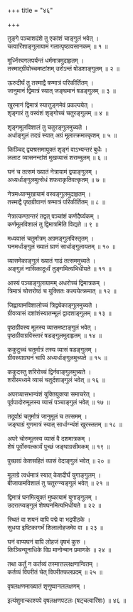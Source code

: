 +++
title = "४६"

+++
  
  
  
  
तुङ्गे पञ्चाशदंशे तु एकांशं चाङ्गुलं भवेत् ।  
चत्वारिंशाङ्गुलायामं गलात्पृष्ठावसानकम् ॥ १ ॥  
  
मूर्ध्निस्वगलपर्यन्तं धर्ममात्रमुदाहृतम् ।  
तस्माद्ग्रीवोच्चमष्टांशम् उरोऽन्तं षोडशाङ्गुलम् ॥ २ ॥  
  
ऊरुदीर्घं तु तस्माद्वै षण्मात्रं परिकीर्तितम् ।  
जानुमानं द्विमात्रं स्यात् जङ्घमानं षडङ्गुलम् ॥ ३ ॥  
  
खुरमानं द्विमात्रं स्यात्तुङ्गमेवं प्रकल्पयेत् ।  
शृङ्गारं तु वस्वंशं शृङ्गोच्चं चतुरङ्गुलम् ॥ ४ ॥  
  
शृङ्गमूलविशालं तु चतुरङ्गुलमुच्यते ।  
अर्धाङ्गुलं तदग्रं स्यात् अग्रं मूलात्क्रमात्कृशम् ॥ ५ ॥  
  
किञ्चिद् द्व्यश्रसमायुक्तं शृङ्गं वाऽभ्यन्तरं बुधैः ।  
ललाट व्यासनन्दांशं मुखव्यासं शराम्मुलम् ॥ ६ ॥  
  
घनं च तत्समं ख्यातं नेत्रायामं द्वयाङ्गुलम् ।  
अध्यर्धाङ्गुलमुत्सेधं शफराकृतिवत्कृतम् ॥ ७ ॥  
  
नेत्रमध्यान्मुखायामं वस्वङ्गुलमुदाहृतम् ।  
तस्माद्वै पृष्ठग्रीवान्तं षण्मात्रं परिकीर्तितम् ॥ ८ ॥  
  
नेत्रात्कण्ठान्तरं तद्वत् पञ्चांशं कर्णदैर्घ्यकम् ।  
कर्णमूलविशालं तु द्विमात्रमिति विद्यते ॥ ९ ॥  
  
मध्यवासं चतुर्मात्रम् अग्रमङ्गुलविस्तृतम् ।  
घनमर्धाङ्गुलं ख्यातं घ्राणं सार्धाङ्गुलायतम् ॥ १० ॥  
  
व्यासमेकाङ्गुलं ख्यातं गाढं तत्सममुच्यते ।  
अङ्गुलं नासिकादूर्ध्वं तुङ्गमित्यभिधीयते ॥ ११ ॥  
  
आस्यं पञ्चाङ्गुलायामम् अधरोच्चं द्विमात्रकम् ।  
त्रिमात्रं चोत्तरोष्ठं च युक्तितः कल्पयेत्क्रमात् ॥ १२ ॥  
  
जिह्वायामविशालोच्चं त्रिद्व्येकाङ्गुलमुच्यते ।  
ग्रीवव्यासं दशांशंस्यातन्मूलं द्वादशाङ्गुलम् ॥ १३ ॥  
  
पृष्ठग्रीवस्य मूलस्य व्यासमष्टाङ्गुलं भवेत् ।  
पृष्ठग्रीवाग्रविस्तारं षडङ्गुलमुदाहृतम् ॥ १४ ॥  
  
ककुदुच्चं चतुर्मात्रं तस्य व्यासं षडङ्गुलम् ।  
ग्रीवस्याग्रघनं चापि अध्यर्धाङ्गुलमुच्यते ॥ १५ ॥  
  
ककुदस्तु शरिरोच्चं द्विर्नवाङ्गुलमुच्यते ।  
शरीरमध्यमे व्यासं चतुर्दशाङ्गुलं भवेत् ॥ १६ ॥  
  
अपरव्यासभान्वंशं युक्तियुक्त्या समाचरेत् ।  
पूर्वपादोरुमूलस्य व्यासं पञ्चाङ्गुलं भवेत् ॥ १७ ॥  
  
तदूर्वाग्रं चतुर्मात्रं जानुमूलं च तत्समम् ।  
जङ्घाग्रं गुणमात्रं स्यात् सार्धाग्न्यंशं खुरस्ततम् ॥ १८ ॥  
  
अपरे चोरुमूलस्य व्यासं वै दशमात्रकम् ।  
शेषं पूर्वोरुवत्कार्यं पुच्छं जङ्घाग्रसीमकम् ॥ १९ ॥  
  
पुच्छाग्रं केशसहितं व्यासं वेदाङ्गुलं भवेत् ॥ २० ॥  
  
मूलाग्रे त्वर्धमात्रं स्यात् केशदीर्घं युगाङ्गुलम् ।  
बीजायामविशालं तु चतुरग्न्यङ्गुलं भवेत् ॥ २१ ॥  
  
द्विमात्रं घनमित्युक्तं मुष्कायामं युगाङ्गुलम् ।  
उदरात्प्यङ्गुलं शेषघनमित्यभिधीयते ॥ २२ ॥  
  
स्थितं वा शयनं वापि पद्मे वा भद्रपीठके ।  
सुधया इष्टिकागर्भं शिलालोहजमेव वा ॥ २३ ॥  
  
घनं वाप्यघनं वापि लोहजं वृषभं कुरु ।  
किञ्चिन्यूनाधिके विप्र मानोन्मान प्रमाणके ॥ २४ ॥  
  
तथा कर्तुं न कर्तव्यं तस्मात्तल्लक्षणान्वितम् ।  
कर्तव्यं विपरीतं चेत् विपरीतफलप्रदम् ॥ २५ ॥  
  
वृषलक्षणमाख्यातं शृणुष्वानललक्षणम् ।  
  
इत्यंशुमान्काश्यपे वृषलक्षणपटलः (षट्चत्वारिंशः) ॥ ४६ ॥  